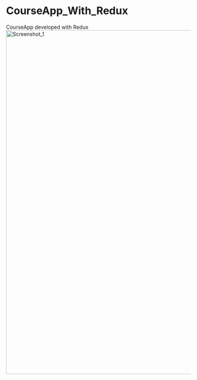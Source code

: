 # CourseApp_With_Redux
CourseApp developed with Redux
<img width="937" alt="Screenshot_1" src="https://user-images.githubusercontent.com/96264091/234868726-9a14abe8-bb5c-4338-bac1-25a51e81bc3c.png">
